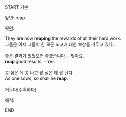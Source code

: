 START
기본

앞면:
reap


뒷면:
<div>They are now <b>reaping </b>the rewards of all their hard work. </div><div>그들은 이제 그들이 한 모든 노고에 대한 보상을 거두고 있다.</div><div><br></div><div><div><div>좋은 결과가 있었으면 좋겠습니다. - 맞아요.</div></div><div><div><b>reap </b>good results. - Yes.</div></div></div><div><br></div><div><div><div>콩 심은 데 콩 나고 팥 심은 데 팥 난다.</div></div><div><div>As one sows, so shall he <b>reap</b>.</div></div></div><div><br></div><div>거두다[수확하다]<br></div>


해석:

END